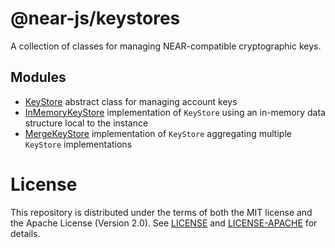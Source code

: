 # @near-js/keystores

A collection of classes for managing NEAR-compatible cryptographic keys.

## Modules

- [KeyStore](src/keystore.ts) abstract class for managing account keys
- [InMemoryKeyStore](src/in_memory_key_store.ts) implementation of `KeyStore` using an in-memory data structure local to the instance
- [MergeKeyStore](src/merge_key_store.ts) implementation of `KeyStore` aggregating multiple `KeyStore` implementations

# License

This repository is distributed under the terms of both the MIT license and the Apache License (Version 2.0).
See [LICENSE](https://github.com/near/near-api-js/blob/master/LICENSE) and [LICENSE-APACHE](https://github.com/near/near-api-js/blob/master/LICENSE-APACHE) for details.
